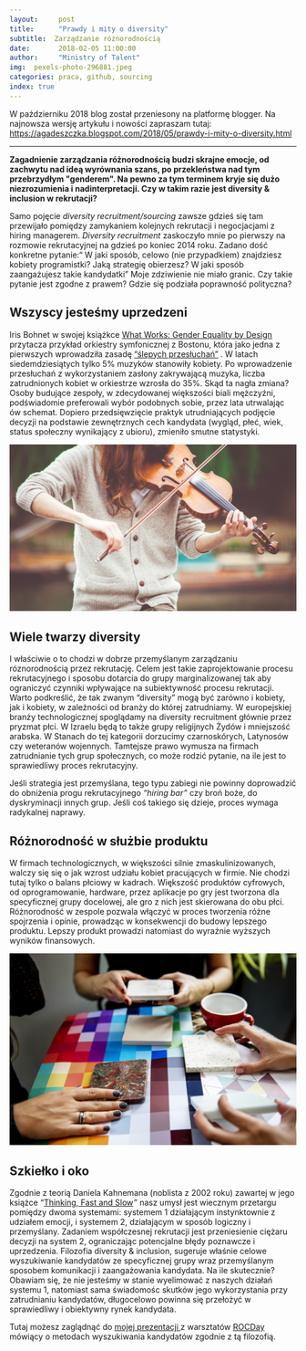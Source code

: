 ```yaml
---
layout:     post
title:      "Prawdy i mity o diversity"
subtitle:  Zarządzanie różnorodnością
date:       2018-02-05 11:00:00 
author:     "Ministry of Talent"
img:  pexels-photo-296881.jpeg
categories: praca, github, sourcing
index: true
---
```

W październiku 2018 blog został przeniesony na platformę blogger. Na najnowsza wersję artykułu i nowości zapraszam tutaj:
https://agadeszczka.blogspot.com/2018/05/prawdy-i-mity-o-diversity.html

-----------------------

<b>Zagadnienie zarządzania różnorodnością budzi skrajne emocje, od zachwytu nad ideą wyrównania szans, po przekleństwa nad tym przebrzydłym "genderem". Na pewno za tym terminem kryje się dużo niezrozumienia i nadinterpretacji.  Czy w takim razie jest diversity & inclusion w rekrutacji?
</b>
 
Samo pojęcie <i>diversity recruitment/sourcing</i> zawsze gdzieś się tam przewijało pomiędzy zamykaniem kolejnych rekrutacji i negocjacjami z hiring managerem. <i>Diversity recruitment</i> zaskoczyło mnie po pierwszy na rozmowie rekrutacyjnej na gdzieś po koniec 2014 roku. Zadano dość konkretne pytanie:“ W jaki sposób, celowo (nie przypadkiem) znajdziesz kobiety programistki? Jaką strategię obierzesz? W jaki sposób zaangażujesz takie kandydatki” Moje zdziwienie nie miało granic. Czy takie pytanie jest zgodne z prawem? Gdzie się podziała poprawność polityczna?


<h2 class="section-heading">Wszyscy jesteśmy uprzedzeni</h2>

Iris Bohnet w swojej książkce <a target="_blank" href="https://www.amazon.co.uk/gp/product/0674089030/ref=as_li_tl?ie=UTF8&camp=1634&creative=6738&creativeASIN=0674089030&linkCode=as2&tag=ministryoftal-21&linkId=54f5146e7a17174d308c054b23f68ef3">What Works: Gender Equality by Design</a><img src="//ir-uk.amazon-adsystem.com/e/ir?t=ministryoftal-21&l=am2&o=2&a=0674089030" width="1" height="1" border="0" alt="" style="border:none !important; margin:0px !important;" /> przytacza przykład orkiestry symfonicznej z Bostonu, która jako jedna z pierwszych wprowadziła zasadę <a href="https://en.wikipedia.org/wiki/Blind_audition" target="_blank" >“ślepych przesłuchań”</a> . W latach siedemdziesiątych tylko 5% muzyków stanowiły kobiety. Po wprowadzenie przesłuchań z wykorzystaniem zasłony zakrywającą muzyka, liczba zatrudnionych kobiet w orkiestrze wzrosła do 35%. Skąd ta nagła zmiana? 
Osoby budujące zespoły, w zdecydowanej większości biali mężczyźni, podświadomie preferowali wybór podobnych sobie, przez lata utrwalając ów schemat. Dopiero przedsięwzięcie praktyk utrudniających podjęcie decyzji na podstawie zewnętrznych cech kandydata (wygląd, płeć, wiek, status społeczny wynikający z ubioru), zmieniło smutne statystyki. 

<img src="/images/rsz_stocksnap_56r2a4ujyn.jpg" class="img-responsive" alt="Picture">
 
<h2 class="section-heading"> Wiele twarzy diversity</h2>

I właściwie o to chodzi w dobrze przemyślanym zarządzaniu róznorodnością przez rekrutację. Celem jest takie zaprojektowanie procesu rekrutacyjnego i  sposobu dotarcia do grupy marginalizowanej tak aby ograniczyć czynniki wpływające na subiektywność procesu rekrutacji. Warto podkreślić, że tak zwanym “diversity” mogą być zarówno i kobiety, jak  i kobiety, w zależności od branży do której zatrudniamy. W europejskiej branży technologicznej spoglądamy na diversity recruitment głównie przez pryzmat płci.
W Izraelu będą to także grupy religijnych Żydów i mniejszość arabska. W Stanach do tej kategorii dorzucimy czarnoskórych, Latynosów czy weteranów wojennych. Tamtejsze prawo wymusza na firmach zatrudnianie tych grup społecznych, co może rodzić pytanie, na ile jest to sprawiedliwy proces rekrutacyjny. 

Jeśli strategia jest przemyślana, tego typu zabiegi nie powinny doprowadzić do obniżenia progu rekrutacyjnego <i>“hiring bar”</i> czy broń boże, do dyskryminacji innych grup. Jeśli coś takiego się dzieje, proces wymaga radykalnej naprawy.

<h2 class="section-heading"> Różnorodność w służbie produktu </h2>

W firmach technologicznych, w większości silnie zmaskulinizowanych, walczy się się o jak wzrost udziału kobiet pracujących w firmie. Nie chodzi tutaj tylko o balans płciowy w kadrach. Większość produktów cyfrowych, od oprogramowanie, hardware, przez aplikacje po gry jest tworzona dla specyficznej grupy docelowej, ale gro z nich jest skierowana do obu płci. Różnorodność w zespole pozwala włączyć w proces tworzenia różne spojrzenia i opinie, prowadząc w konsekwencji do budowy lepszego produktu. Lepszy produkt prowadzi natomiast do wyraźnie wyższych wyników finansowych.

<img src="/images/rsz_stocksnap_v7qlbdjhst.jpg" class="img-responsive" alt="Picture">

<h2 class="section-heading">Szkiełko i oko </h2>

Zgodnie z teorią Daniela Kahnemana (noblista z 2002 roku) zawartej w jego książce “<a target="_blank" href="https://www.amazon.co.uk/gp/product/0141033576/ref=as_li_tl?ie=UTF8&camp=1634&creative=6738&creativeASIN=0141033576&linkCode=as2&tag=ministryoftal-21&linkId=c1899d12ce9757973a2b87a509ebbbda">Thinking, Fast and Slow</a><img src="//ir-uk.amazon-adsystem.com/e/ir?t=ministryoftal-21&l=am2&o=2&a=0141033576" width="1" height="1" border="0" alt="" style="border:none !important; margin:0px !important;" />” nasz umysł jest wiecznym przetargu pomiędzy dwoma systemami: systemem 1 działającym instynktownie z udziałem emocji, i  systemem 2, działającym w sposób logiczny i przemyślany. Zadaniem współczesnej rekrutacji jest przeniesienie ciężaru decyzji na system 2, ograniczając potencjalne błędy poznawcze i uprzedzenia. Filozofia diversity & inclusion, sugeruje właśnie celowe wyszukiwanie kandydatów ze specyficznej grupy wraz przemyślanym sposobem komunikacji i zaangażowania kandydata. Na ile skutecznie? Obawiam się, że nie jesteśmy w stanie wyelimować z naszych działań systemu 1, natomiast sama świadomośc skutków jego wykorzystania przy zatrudnianiu kandydatów, długocelowo powinna się przełożyć w sprawiedliwy i obiektywny rynek kandydata. 

Tutaj możesz zaglądnąć do <a href="https://www.slideshare.net/secret/6jMKCqYObi0f0j" target="_blank">mojej prezentacji </a> z warsztatów <a href="http://ministryoftalent.co.uk/2017/12/25/ROC-day-krakow/" target="_blank"> ROCDay</a> mówiący o metodach wyszukiwania kandydatów zgodnie z tą filozofią. 



 
 
  
  
  
   
   
  


